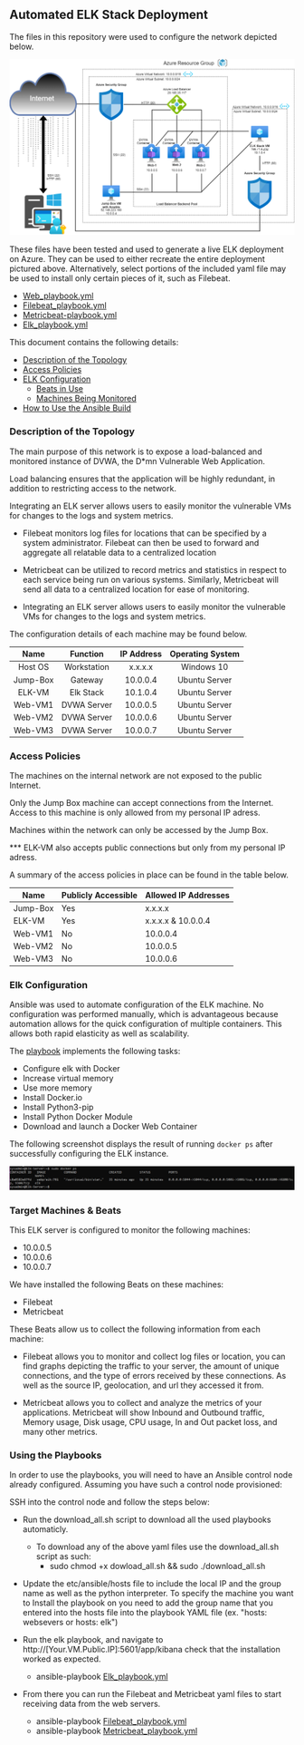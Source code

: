 ## Automated ELK Stack Deployment

The files in this repository were used to configure the network depicted below.

![](Images/Diagram.png)

These files have been tested and used to generate a live ELK deployment on Azure. They can be used to either recreate the entire deployment pictured above. Alternatively, select portions of the included yaml file may be used to install only certain pieces of it, such as Filebeat.

  - [Web_playbook.yml](https://github.com/Alexsteele4121/ELK-Stack/blob/main/Scripts/Web_playbook.yml)
  - [Filebeat_playbook.yml](https://github.com/Alexsteele4121/ELK-Stack/blob/main/Scripts/Filebeat_playbook.yml)
  - [Metricbeat-playbook.yml](https://github.com/Alexsteele4121/ELK-Stack/blob/main/Scripts/Metricbeat_playbook.yml)
  - [Elk_playbook.yml](https://github.com/Alexsteele4121/ELK-Stack/blob/main/Scripts/Elk_playbook.yml)

This document contains the following details:
- [Description of the Topology](https://github.com/Alexsteele4121/ELK-Stack/edit/main/README.md#description-of-the-topology)
- [Access Policies](https://github.com/Alexsteele4121/ELK-Stack/edit/main/README.md#access-policies)
- [ELK Configuration](https://github.com/Alexsteele4121/ELK-Stack/edit/main/README.md#elk-configuration)
  - [Beats in Use](https://github.com/Alexsteele4121/ELK-Stack/edit/main/README.md#target-machines--beats)
  - [Machines Being Monitored](https://github.com/Alexsteele4121/ELK-Stack/edit/main/README.md#target-machines--beats)
- [How to Use the Ansible Build](https://github.com/Alexsteele4121/ELK-Stack/edit/main/README.md#using-the-playbook)

### Description of the Topology

The main purpose of this network is to expose a load-balanced and monitored instance of DVWA, the D*mn Vulnerable Web Application.

Load balancing ensures that the application will be highly redundant, in addition to restricting access to the network.

Integrating an ELK server allows users to easily monitor the vulnerable VMs for changes to the logs and system metrics.

- Filebeat monitors log files for locations that can be specified by a system administrator. Filebeat can then be used to forward and aggregate all relatable data to a centralized location 

- Metricbeat can be utilized to record metrics and statistics in respect to each service being run on various systems. Similarly, Metricbeat will send all data to a centralized location for ease of monitoring.   

- Integrating an ELK server allows users to easily monitor the vulnerable VMs for changes to the logs and system metrics.

The configuration details of each machine may be found below.

|   Name   |   Function  |   IP Address   | Operating System |
|:--------:|:-----------:|:--------------:|:----------------:|
|  Host OS | Workstation |     x.x.x.x    |    Windows 10    |
| Jump-Box |   Gateway   |    10.0.0.4    |   Ubuntu Server  |
|  ELK-VM  |  Elk Stack  |    10.1.0.4    |   Ubuntu Server  |
|  Web-VM1 | DVWA Server |    10.0.0.5    |   Ubuntu Server  |
|  Web-VM2 | DVWA Server |    10.0.0.6    |   Ubuntu Server  |
|  Web-VM3 | DVWA Server |    10.0.0.7    |   Ubuntu Server  |

### Access Policies

The machines on the internal network are not exposed to the public Internet. 

Only the Jump Box machine can accept connections from the Internet. Access to this machine is only allowed from my personal IP adress.

Machines within the network can only be accessed by the Jump Box. 

*** ELK-VM also accepts public connections but only from my personal IP adress.

A summary of the access policies in place can be found in the table below.

| Name     | Publicly Accessible | Allowed IP Addresses      |
|----------|---------------------|----------------------     |
| Jump-Box | Yes                 | x.x.x.x                   |
| ELK-VM   | Yes                 | x.x.x.x & 10.0.0.4        |
| Web-VM1  | No                  | 10.0.0.4                  |
| Web-VM2  | No                  | 10.0.0.5                  |
| Web-VM3  | No                  | 10.0.0.6                  |

### Elk Configuration

Ansible was used to automate configuration of the ELK machine. No configuration was performed manually, which is advantageous because automation allows for the quick configuration of multiple containers. This allows both rapid elasticity as well as scalability. 

The [playbook](https://github.com/Alexsteele4121/ELK-Stack/blob/main/Scripts/Elk_playbook.yml) implements the following tasks:

   - Configure elk with Docker
   - Increase virtual memory
   - Use more memory
   - Install Docker.io
   - Install Python3-pip
   - Install Python Docker Module
   - Download and launch a Docker Web Container

The following screenshot displays the result of running `docker ps` after successfully configuring the ELK instance.

![](Images/Capture.PNG)

### Target Machines & Beats
This ELK server is configured to monitor the following machines:

- 10.0.0.5
- 10.0.0.6
- 10.0.0.7

We have installed the following Beats on these machines:

- Filebeat
- Metricbeat

These Beats allow us to collect the following information from each machine:

- Filebeat allows you to monitor and collect log files or location, you can find graphs depicting the traffic to your server, the amount of unique connections, and the type of errors received by these connections. As well as the source IP, geolocation, and url they accessed it from.

- Metricbeat allows you to collect and analyze the metrics of your applications. Metricbeat will show Inbound and Outbound traffic, Memory usage, Disk usage, CPU usage, In and Out packet loss, and many other metrics.


### Using the Playbooks
In order to use the playbooks, you will need to have an Ansible control node already configured. Assuming you have such a control node provisioned: 

SSH into the control node and follow the steps below:

- Run the download_all.sh script to download all the used playbooks automaticly.
  - To download any of the above yaml files use the download_all.sh script as such:
    - sudo chmod +x dowload_all.sh && sudo ./download_all.sh

- Update the etc/ansible/hosts file to include the local IP and the group name as well as the python interpreter. To specify the machine you want to Install the playbook on you need to add the group name that you entered into the hosts file into the playbook YAML file (ex. "hosts: websevers or hosts: elk")

- Run the elk playbook, and navigate to http://[Your.VM.Public.IP]:5601/app/kibana check that the installation worked as expected.
  - ansible-playbook [Elk_playbook.yml](https://github.com/Alexsteele4121/ELK-Stack/blob/main/Scripts/Elk_playbook.yml)

- From there you can run the Filebeat and Metricbeat yaml files to start receiving data from the web servers.
  - ansible-playbook [Filebeat_playbook.yml](https://github.com/Alexsteele4121/ELK-Stack/blob/main/Scripts/Filebeat_playbook.yml)
  - ansible-playbook [Metricbeat_playbook.yml](https://github.com/Alexsteele4121/ELK-Stack/blob/main/Scripts/Metricbeat_playbook.yml)

